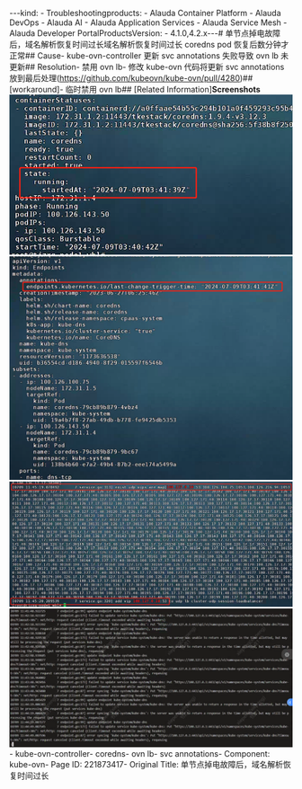 ---kind:   - Troubleshootingproducts:    - Alauda Container Platform   - Alauda DevOps   - Alauda AI   - Alauda Application Services   - Alauda Service Mesh   - Alauda Developer PortalProductsVersion:   - 4.1.0,4.2.x---<!-- A type of document that involves encountering a fault, diag...it, performing root cause analysis, and providing solutions. --># 单节点掉电故障后，域名解析恢复时间过长域名解析恢复时间过长 coredns pod 恢复后数分钟才正常## Cause- kube-ovn-controller 更新 svc annotations 失败导致 ovn lb 未更新## Resolution- 禁用 ovn lb- 修改 kube-ovn 代码将更新 svc annotations 放到最后处理(https://github.com/kubeovn/kube-ovn/pull/4280)## [workaround]- 临时禁用 ovn lb## [Related Information]**Screenshots**![](assets/dan-jie-dian-diao-dian-gu-zhang-hou-yu-ming-jie-xi-hui-fu-shi-jian-guo-chang/image-2024-7-15_15-22-52.png)![](assets/dan-jie-dian-diao-dian-gu-zhang-hou-yu-ming-jie-xi-hui-fu-shi-jian-guo-chang/image-2024-7-15_15-23-7.png)![](assets/dan-jie-dian-diao-dian-gu-zhang-hou-yu-ming-jie-xi-hui-fu-shi-jian-guo-chang/image-2024-7-15_15-23-46.png)![](assets/dan-jie-dian-diao-dian-gu-zhang-hou-yu-ming-jie-xi-hui-fu-shi-jian-guo-chang/image-2024-7-15_15-24-0.png)- kube-ovn-controller- coredns- ovn lb- svc annotations- Component: kube-ovn- Page ID: 221873417- Original Title: 单节点掉电故障后，域名解析恢复时间过长